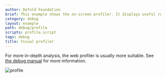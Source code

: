 ```yaml
---
author: Defold Foundation
brief: This example shows the on-screen profiler. It displays useful runtime information.
category: debug
layout: example
path: debug/profile
scripts: profile.script
tags: debug
title: Visual profiler
---
```


For more in-depth analysis, the web profiler is usually more suitable. See [the debug manual](/manuals/debugging) for more information.

![profile](profile.png)